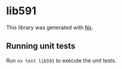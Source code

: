 # lib591

This library was generated with [Nx](https://nx.dev).

## Running unit tests

Run `nx test lib591` to execute the unit tests.
